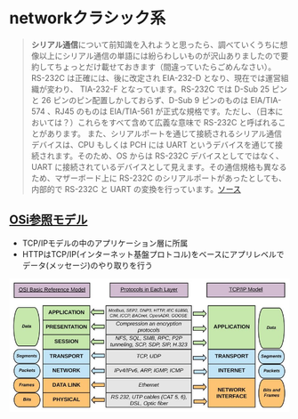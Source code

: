 # networkクラシック系

>**シリアル通信**について前知識を入れようと思ったら、調べていくうちに想像以上にシリアル通信の単語には紛らわしいものが沢山ありましたので要約してちょっとだけ載せておきます（間違っていたらごめんなさい）。
>RS-232C は正確には、後に改定され EIA-232-D となり、現在では運営組織が変わり、 TIA-232-F となっています。RS-232C では D-Sub 25 ピンと 26 ピンのピン配置しかしておらず、D-Sub 9 ピンのものは EIA/TIA-574 、RJ45 のものは EIA/TIA-561 が正式な規格です。ただし、（日本においては？）これらをすべて含めて広義な意味で RS-232C と呼ばれることがあります。
>また、シリアルポートを通じて接続されるシリアル通信デバイスは、CPU もしくは PCH には UART というデバイスを通じて接続されます。そのため、OS からは RS-232C デバイスとしてではなく、UART に接続されているデバイスとして見えます。その通信規格も異なるため、マザーボード上に RS-232C のシリアルポートがあったとしても、内部的で RS-232C と UART の変換を行っています。[ソース](https://hassiweb-programming.blogspot.com/2020/02/serial-comm-on-linux.html)

## [OSi参照モデル](https://stackoverflow.com/questions/38596488/in-which-layer-is-http-in-the-osi-model)

- TCP/IPモデルの中のアプリケーション層に所属
- HTTPはTCP/IP(インターネット基盤プロトコル)をベースにアプリレベルでデータ(メッセージ)のやり取りを行う

![OSi参照モデル](img\OSI参照モデル.jpg)
